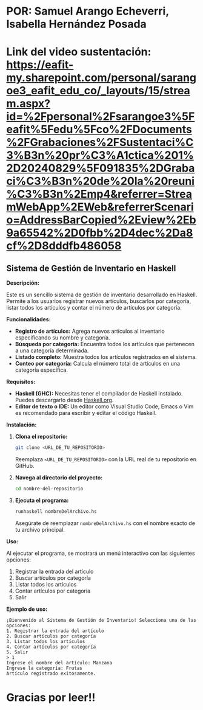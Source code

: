 # POR: Samuel Arango Echeverri, Isabella Hernández Posada
# Link del video sustentación: https://eafit-my.sharepoint.com/personal/sarangoe3_eafit_edu_co/_layouts/15/stream.aspx?id=%2Fpersonal%2Fsarangoe3%5Feafit%5Fedu%5Fco%2FDocuments%2FGrabaciones%2FSustentaci%C3%B3n%20pr%C3%A1ctica%201%2D20240829%5F091835%2DGrabaci%C3%B3n%20de%20la%20reuni%C3%B3n%2Emp4&referrer=StreamWebApp%2EWeb&referrerScenario=AddressBarCopied%2Eview%2Eb9a65542%2D0fbb%2D4dec%2Da8cf%2D8dddfb486058



## Sistema de Gestión de Inventario en Haskell

**Descripción:**

Este es un sencillo sistema de gestión de inventario desarrollado en Haskell. Permite a los usuarios registrar nuevos artículos, buscarlos por categoría, listar todos los artículos y contar el número de artículos por categoría.

**Funcionalidades:**

* **Registro de artículos:** Agrega nuevos artículos al inventario especificando su nombre y categoría.
* **Búsqueda por categoría:** Encuentra todos los artículos que pertenecen a una categoría determinada.
* **Listado completo:** Muestra todos los artículos registrados en el sistema.
* **Conteo por categoría:** Calcula el número total de artículos en una categoría específica.

**Requisitos:**

* **Haskell (GHC):** Necesitas tener el compilador de Haskell instalado. Puedes descargarlo desde [Haskell.org](https://www.haskell.org/).
* **Editor de texto o IDE:** Un editor como Visual Studio Code, Emacs o Vim es recomendado para escribir y editar el código Haskell.

**Instalación:**

1. **Clona el repositorio:**
   ```bash
   git clone <URL_DE_TU_REPOSITORIO>
   ```
   Reemplaza `<URL_DE_TU_REPOSITORIO>` con la URL real de tu repositorio en GitHub.

2. **Navega al directorio del proyecto:**
   ```bash
   cd nombre-del-repositorio
   ```

3. **Ejecuta el programa:**
   ```bash
   runhaskell nombreDelArchivo.hs
   ```
   Asegúrate de reemplazar `nombreDelArchivo.hs` con el nombre exacto de tu archivo principal.

**Uso:**

Al ejecutar el programa, se mostrará un menú interactivo con las siguientes opciones:

1. Registrar la entrada del artículo
2. Buscar artículos por categoría
3. Listar todos los artículos
4. Contar artículos por categoría
5. Salir

**Ejemplo de uso:**

```
¡Bienvenido al Sistema de Gestión de Inventario! Selecciona una de las opciones:
1. Registrar la entrada del artículo
2. Buscar artículos por categoría
3. Listar todos los artículos
4. Contar artículos por categoría
5. Salir
> 1
Ingrese el nombre del artículo: Manzana
Ingrese la categoría: Frutas
Artículo registrado exitosamente.
```

# Gracias por leer!!


